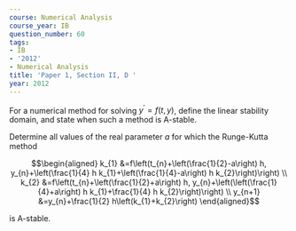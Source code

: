 ```yaml
---
course: Numerical Analysis
course_year: IB
question_number: 60
tags:
- IB
- '2012'
- Numerical Analysis
title: 'Paper 1, Section II, D '
year: 2012
---
```




For a numerical method for solving $y^{\prime}=f(t, y)$, define the linear stability domain, and state when such a method is A-stable.

Determine all values of the real parameter $a$ for which the Runge-Kutta method

$$\begin{aligned}
k_{1} &=f\left(t_{n}+\left(\frac{1}{2}-a\right) h, y_{n}+\left(\frac{1}{4} h k_{1}+\left(\frac{1}{4}-a\right) h k_{2}\right)\right) \\
k_{2} &=f\left(t_{n}+\left(\frac{1}{2}+a\right) h, y_{n}+\left(\left(\frac{1}{4}+a\right) h k_{1}+\frac{1}{4} h k_{2}\right)\right) \\
y_{n+1} &=y_{n}+\frac{1}{2} h\left(k_{1}+k_{2}\right)
\end{aligned}$$

is A-stable.